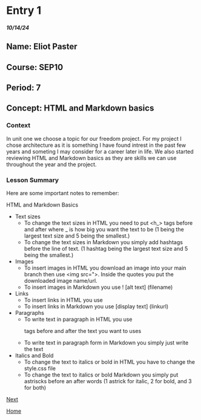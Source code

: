 # Entry 1
##### 10/14/24

## Name: Eliot Paster
## Course: SEP10
## Period: 7
## Concept: HTML and Markdown basics

### Context
In unit one we choose a topic for our freedom project. For my project I chose architecture as it is something I have found intrest in the past few years and someting I may consider for a career later in life. We also started reviewing  HTML and Markdown basics as they are skills we can use throughout the year and the project.
 
### Lesson Summary
Here are some important notes to remember:

HTML and Markdown Basics
* Text sizes
  * To change the text sizes in HTML you need to put <h_> tags before and after where _ is how big you want the text to be (1 being the largest text size and 5 being the smallest.)
  * To change the text sizes in Markdown you simply add hashtags before the line of text. (1 hashtag being the largest text size and 5 being the smallest.)
* Images
  * To insert images in HTML you download an image into your main branch then use <img src=">. Inside the quotes you put the downloaded image name/url.
  * To insert images in Markdown you use ! [alt text] (filename)
* Links
  * To insert links in HTML you use <a href=""></a>
  * To insert links in Markdown you use [display text] (linkurl)
* Paragraphs
  * To write text in paragraph in HTML you use <p> tags before and after the text you want to uses
  * To write text in paragraph form in Markdown you simply just write the text
* Italics and Bold
  * To change the text to italics or bold in HTML you have to change the style.css file
  * To change the text to italics or bold Markdown you simply put astriscks before an after words (1 astrick for italic, 2 for bold, and 3 for both)


[Next](entry02.md)

[Home](../README.md)

